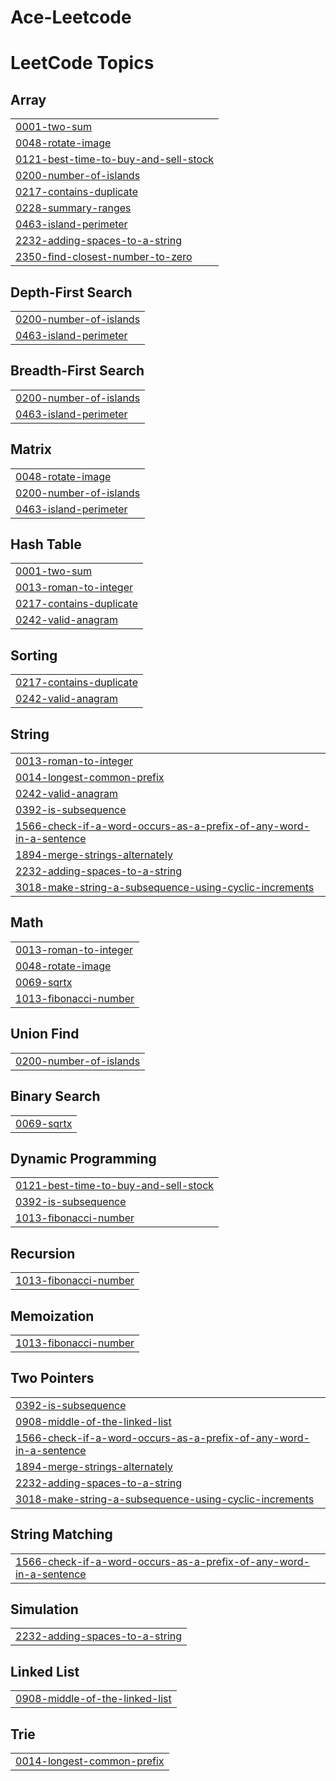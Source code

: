 # Ace-Leetcode
<!---LeetCode Topics Start-->
# LeetCode Topics
## Array
|  |
| ------- |
| [0001-two-sum](https://github.com/Aiyon860/Ace-Leetcode/tree/master/0001-two-sum) |
| [0048-rotate-image](https://github.com/Aiyon860/Ace-Leetcode/tree/master/0048-rotate-image) |
| [0121-best-time-to-buy-and-sell-stock](https://github.com/Aiyon860/Ace-Leetcode/tree/master/0121-best-time-to-buy-and-sell-stock) |
| [0200-number-of-islands](https://github.com/Aiyon860/Ace-Leetcode/tree/master/0200-number-of-islands) |
| [0217-contains-duplicate](https://github.com/Aiyon860/Ace-Leetcode/tree/master/0217-contains-duplicate) |
| [0228-summary-ranges](https://github.com/Aiyon860/Ace-Leetcode/tree/master/0228-summary-ranges) |
| [0463-island-perimeter](https://github.com/Aiyon860/Ace-Leetcode/tree/master/0463-island-perimeter) |
| [2232-adding-spaces-to-a-string](https://github.com/Aiyon860/Ace-Leetcode/tree/master/2232-adding-spaces-to-a-string) |
| [2350-find-closest-number-to-zero](https://github.com/Aiyon860/Ace-Leetcode/tree/master/2350-find-closest-number-to-zero) |
## Depth-First Search
|  |
| ------- |
| [0200-number-of-islands](https://github.com/Aiyon860/Ace-Leetcode/tree/master/0200-number-of-islands) |
| [0463-island-perimeter](https://github.com/Aiyon860/Ace-Leetcode/tree/master/0463-island-perimeter) |
## Breadth-First Search
|  |
| ------- |
| [0200-number-of-islands](https://github.com/Aiyon860/Ace-Leetcode/tree/master/0200-number-of-islands) |
| [0463-island-perimeter](https://github.com/Aiyon860/Ace-Leetcode/tree/master/0463-island-perimeter) |
## Matrix
|  |
| ------- |
| [0048-rotate-image](https://github.com/Aiyon860/Ace-Leetcode/tree/master/0048-rotate-image) |
| [0200-number-of-islands](https://github.com/Aiyon860/Ace-Leetcode/tree/master/0200-number-of-islands) |
| [0463-island-perimeter](https://github.com/Aiyon860/Ace-Leetcode/tree/master/0463-island-perimeter) |
## Hash Table
|  |
| ------- |
| [0001-two-sum](https://github.com/Aiyon860/Ace-Leetcode/tree/master/0001-two-sum) |
| [0013-roman-to-integer](https://github.com/Aiyon860/Ace-Leetcode/tree/master/0013-roman-to-integer) |
| [0217-contains-duplicate](https://github.com/Aiyon860/Ace-Leetcode/tree/master/0217-contains-duplicate) |
| [0242-valid-anagram](https://github.com/Aiyon860/Ace-Leetcode/tree/master/0242-valid-anagram) |
## Sorting
|  |
| ------- |
| [0217-contains-duplicate](https://github.com/Aiyon860/Ace-Leetcode/tree/master/0217-contains-duplicate) |
| [0242-valid-anagram](https://github.com/Aiyon860/Ace-Leetcode/tree/master/0242-valid-anagram) |
## String
|  |
| ------- |
| [0013-roman-to-integer](https://github.com/Aiyon860/Ace-Leetcode/tree/master/0013-roman-to-integer) |
| [0014-longest-common-prefix](https://github.com/Aiyon860/Ace-Leetcode/tree/master/0014-longest-common-prefix) |
| [0242-valid-anagram](https://github.com/Aiyon860/Ace-Leetcode/tree/master/0242-valid-anagram) |
| [0392-is-subsequence](https://github.com/Aiyon860/Ace-Leetcode/tree/master/0392-is-subsequence) |
| [1566-check-if-a-word-occurs-as-a-prefix-of-any-word-in-a-sentence](https://github.com/Aiyon860/Ace-Leetcode/tree/master/1566-check-if-a-word-occurs-as-a-prefix-of-any-word-in-a-sentence) |
| [1894-merge-strings-alternately](https://github.com/Aiyon860/Ace-Leetcode/tree/master/1894-merge-strings-alternately) |
| [2232-adding-spaces-to-a-string](https://github.com/Aiyon860/Ace-Leetcode/tree/master/2232-adding-spaces-to-a-string) |
| [3018-make-string-a-subsequence-using-cyclic-increments](https://github.com/Aiyon860/Ace-Leetcode/tree/master/3018-make-string-a-subsequence-using-cyclic-increments) |
## Math
|  |
| ------- |
| [0013-roman-to-integer](https://github.com/Aiyon860/Ace-Leetcode/tree/master/0013-roman-to-integer) |
| [0048-rotate-image](https://github.com/Aiyon860/Ace-Leetcode/tree/master/0048-rotate-image) |
| [0069-sqrtx](https://github.com/Aiyon860/Ace-Leetcode/tree/master/0069-sqrtx) |
| [1013-fibonacci-number](https://github.com/Aiyon860/Ace-Leetcode/tree/master/1013-fibonacci-number) |
## Union Find
|  |
| ------- |
| [0200-number-of-islands](https://github.com/Aiyon860/Ace-Leetcode/tree/master/0200-number-of-islands) |
## Binary Search
|  |
| ------- |
| [0069-sqrtx](https://github.com/Aiyon860/Ace-Leetcode/tree/master/0069-sqrtx) |
## Dynamic Programming
|  |
| ------- |
| [0121-best-time-to-buy-and-sell-stock](https://github.com/Aiyon860/Ace-Leetcode/tree/master/0121-best-time-to-buy-and-sell-stock) |
| [0392-is-subsequence](https://github.com/Aiyon860/Ace-Leetcode/tree/master/0392-is-subsequence) |
| [1013-fibonacci-number](https://github.com/Aiyon860/Ace-Leetcode/tree/master/1013-fibonacci-number) |
## Recursion
|  |
| ------- |
| [1013-fibonacci-number](https://github.com/Aiyon860/Ace-Leetcode/tree/master/1013-fibonacci-number) |
## Memoization
|  |
| ------- |
| [1013-fibonacci-number](https://github.com/Aiyon860/Ace-Leetcode/tree/master/1013-fibonacci-number) |
## Two Pointers
|  |
| ------- |
| [0392-is-subsequence](https://github.com/Aiyon860/Ace-Leetcode/tree/master/0392-is-subsequence) |
| [0908-middle-of-the-linked-list](https://github.com/Aiyon860/Ace-Leetcode/tree/master/0908-middle-of-the-linked-list) |
| [1566-check-if-a-word-occurs-as-a-prefix-of-any-word-in-a-sentence](https://github.com/Aiyon860/Ace-Leetcode/tree/master/1566-check-if-a-word-occurs-as-a-prefix-of-any-word-in-a-sentence) |
| [1894-merge-strings-alternately](https://github.com/Aiyon860/Ace-Leetcode/tree/master/1894-merge-strings-alternately) |
| [2232-adding-spaces-to-a-string](https://github.com/Aiyon860/Ace-Leetcode/tree/master/2232-adding-spaces-to-a-string) |
| [3018-make-string-a-subsequence-using-cyclic-increments](https://github.com/Aiyon860/Ace-Leetcode/tree/master/3018-make-string-a-subsequence-using-cyclic-increments) |
## String Matching
|  |
| ------- |
| [1566-check-if-a-word-occurs-as-a-prefix-of-any-word-in-a-sentence](https://github.com/Aiyon860/Ace-Leetcode/tree/master/1566-check-if-a-word-occurs-as-a-prefix-of-any-word-in-a-sentence) |
## Simulation
|  |
| ------- |
| [2232-adding-spaces-to-a-string](https://github.com/Aiyon860/Ace-Leetcode/tree/master/2232-adding-spaces-to-a-string) |
## Linked List
|  |
| ------- |
| [0908-middle-of-the-linked-list](https://github.com/Aiyon860/Ace-Leetcode/tree/master/0908-middle-of-the-linked-list) |
## Trie
|  |
| ------- |
| [0014-longest-common-prefix](https://github.com/Aiyon860/Ace-Leetcode/tree/master/0014-longest-common-prefix) |
<!---LeetCode Topics End-->